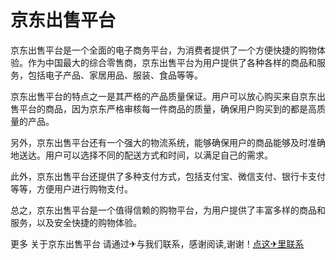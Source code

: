 # 京东出售平台

京东出售平台是一个全面的电子商务平台，为消费者提供了一个方便快捷的购物体验。作为中国最大的综合零售商，京东出售平台为用户提供了各种各样的商品和服务，包括电子产品、家居用品、服装、食品等等。

京东出售平台的特点之一是其严格的产品质量保证。用户可以放心购买来自京东出售平台的商品，因为京东严格审核每一件商品的质量，确保用户购买到的都是高质量的产品。

另外，京东出售平台还有一个强大的物流系统，能够确保用户的商品能够及时准确地送达。用户可以选择不同的配送方式和时间，以满足自己的需求。

此外，京东出售平台还提供了多种支付方式，包括支付宝、微信支付、银行卡支付等等，方便用户进行购物支付。

总之，京东出售平台是一个值得信赖的购物平台，为用户提供了丰富多样的商品和服务，以及安全快捷的购物体验。

更多 关于京东出售平台 请通过✈与我们联系，感谢阅读,谢谢！[点这✈里联系](https://add.k02.cc)